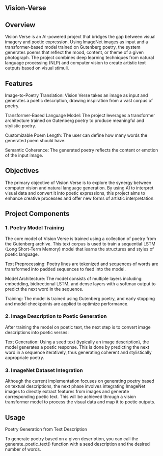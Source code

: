 ## Vision-Verse

## Overview

Vision Verse is an AI-powered project that bridges the gap between visual imagery and poetic expression. Using ImageNet images as input and a transformer-based model trained on Gutenberg poetry, the system generates poems that reflect the mood, content, or theme of a given photograph. The project combines deep learning techniques from natural language processing (NLP) and computer vision to create artistic text outputs based on visual stimuli.

## Features

Image-to-Poetry Translation: Vision Verse takes an image as input and generates a poetic description, drawing inspiration from a vast corpus of poetry.

Transformer-Based Language Model: The project leverages a transformer architecture trained on Gutenberg poetry to produce meaningful and stylistic poetry.

Customizable Poem Length: The user can define how many words the generated poem should have.

Semantic Coherence: The generated poetry reflects the content or emotion of the input image.

## Objectives

The primary objective of Vision Verse is to explore the synergy between computer vision and natural language generation. By using AI to interpret visual data and convert it into poetic expressions, this project aims to enhance creative processes and offer new forms of artistic interpretation.

## Project Components
### 1. Poetry Model Training

The core model of Vision Verse is trained using a collection of poetry from the Gutenberg archive. This text corpus is used to train a sequential LSTM (Long Short-Term Memory) model that learns the structures and styles of poetic language.

Text Preprocessing: Poetry lines are tokenized and sequences of words are transformed into padded sequences to feed into the model.

Model Architecture: The model consists of multiple layers including embedding, bidirectional LSTM, and dense layers with a softmax output to predict the next word in the sequence.

Training: The model is trained using Gutenberg poetry, and early stopping and model checkpoints are applied to optimize performance.

### 2. Image Description to Poetic Generation

After training the model on poetic text, the next step is to convert image descriptions into poetic verses:

Text Generation: Using a seed text (typically an image description), the model generates a poetic response. This is done by predicting the next word in a sequence iteratively, thus generating coherent and stylistically appropriate poetry.

### 3. ImageNet Dataset Integration

Although the current implementation focuses on generating poetry based on textual descriptions, the next phase involves integrating ImageNet images to directly extract features from images and generate corresponding poetic text. This will be achieved through a vision transformer model to process the visual data and map it to poetic outputs.

## Usage
Poetry Generation from Text Description

To generate poetry based on a given description, you can call the generate_poetic_text() function with a seed description and the desired number of words.
